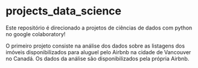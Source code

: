 # projects_data_science

Este repositório é direcionado a projetos de ciências de dados com python no google colaboratory!

O primeiro projeto consiste na análise dos dados sobre as listagens dos imóveis disponibilizados para aluguel pelo Airbnb na cidade de Vancouver no Canadá. Os dados da análise são disponibilizados pela própria Airbnb.
